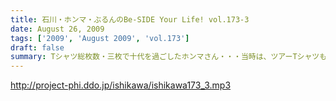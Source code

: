 ```yaml
---
title: 石川・ホンマ・ぶるんのBe-SIDE Your Life! vol.173-3
date: August 26, 2009
tags: ['2009', 'August 2009', 'vol.173']
draft: false
summary: Tシャツ総枚数・三枚で十代を過ごしたホンマさん・・・当時は、ツアーTシャツもなかったのでしょう。それだけにアーティストモノのTシャツを普段から着込んでいるのでしょうか！？NAMAE
---
```


http://project-phi.ddo.jp/ishikawa/ishikawa173_3.mp3